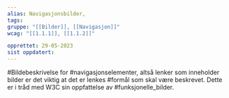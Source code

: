 ```yaml
---
alias: Navigasjonsbilder, 
tags:
gruppe: "[[Bilder]], [[Navigasjon]]"
wcag: "[[1.1.1]], [[1.1.2]]"

opprettet: 29-05-2023
sist oppdatert: 
---
```


#Bildebeskrivelse for #navigasjonselementer, altså lenker som inneholder bilder er det viktig at det er lenkes #formål som skal være beskrevet. Dette er i tråd med W3C sin oppfattelse av #funksjonelle_bilder.